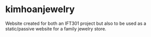 # kimhoanjewelry

Website created for both an IFT301 project but also to be used as a static/passive website for a family jewelry store.